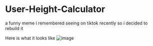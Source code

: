 # User-Height-Calculator
a funny meme i remembered seeing on tiktok recently so i decided to rebuild it

Here is what it looks like
![image](https://user-images.githubusercontent.com/115736383/233776418-d68ef5ab-dc90-4d2b-bdf9-c6ad4fc5c40f.png)

